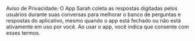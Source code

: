 Aviso de Privacidade: O App Sarah coleta as respostas digitadas pelos usuários durante suas conversas para melhorar o banco de perguntas e respostas do aplicativo, 
mesmo quando o app está fechado ou não está ativamente em uso por você. 
Ao usar o app, você indica que consente com esses termos. 
